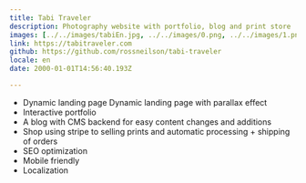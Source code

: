 ```yaml
---
title: Tabi Traveler
description: Photography website with portfolio, blog and print store
images: [../../images/tabiEn.jpg, ../../images/0.png, ../../images/1.png, ../../images/3.png]
link: https://tabitraveler.com
github: https://github.com/rossneilson/tabi-traveler
locale: en
date: 2000-01-01T14:56:40.193Z

---
```

* Dynamic landing page Dynamic landing page with parallax effect
* Interactive portfolio 
* A blog with CMS backend for easy content changes and additions
* Shop using stripe to selling prints and automatic processing + shipping of orders
* SEO optimization
* Mobile friendly
* Localization